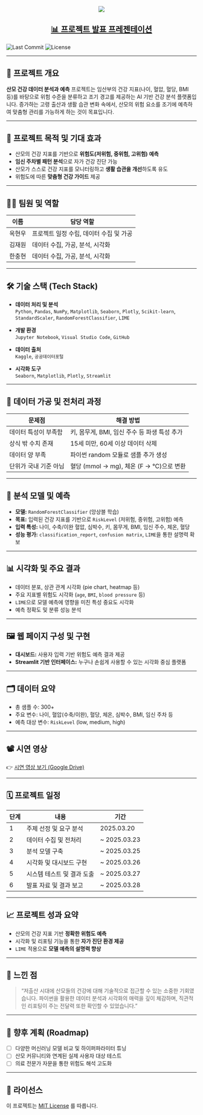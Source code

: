 <p align='center'>
  <img src="https://capsule-render.vercel.app/api?type=waving&color=auto&height=280&section=header&text=산모%20건강%20데이터%20분석과%20예측🩺&fontSize=45&animation=fadeIn&fontAlignY=38&desc=AI%20기반%20산모%20위험도%20예측%20시스템%20구축&descAlignY=70&descAlign=60"/>
</p>

<h2 align="center">
  <a href="https://docs.google.com/presentation/d/1CXdXO51N49Jm3MBly5phEeGhM8nwgiyJ/edit?usp=sharing&ouid=117478836458658184968&rtpof=true&sd=true">📊 프로젝트 발표 프레젠테이션</a>
</h2>

![Last Commit](https://img.shields.io/github/last-commit/your-repo/sanmo-health-ai)
![License](https://img.shields.io/badge/license-MIT-blue)

---

## 📌 프로젝트 개요

**산모 건강 데이터 분석과 예측** 프로젝트는 임산부의 건강 지표(나이, 혈압, 혈당, BMI 등)를 바탕으로 위험 수준을 분류하고 조기 경고를 제공하는 AI 기반 건강 분석 플랫폼입니다. 증가하는 고령 출산과 생활 습관 변화 속에서, 산모의 위험 요소를 조기에 예측하여 맞춤형 관리를 가능하게 하는 것이 목표입니다.

---

## 🎯 프로젝트 목적 및 기대 효과

- 산모의 건강 지표를 기반으로 **위험도(저위험, 중위험, 고위험) 예측**
- **임신 주차별 패턴 분석**으로 자가 건강 진단 가능
- 산모가 스스로 건강 지표를 모니터링하고 **생활 습관을 개선**하도록 유도
- 위험도에 따른 **맞춤형 건강 가이드** 제공

---

## 🧑‍💻 팀원 및 역할

| 이름       | 담당 역할 |
|------------|------------|
| 옥현우     | 프로젝트 일정 수립, 데이터 수집 및 가공 |
| 김재원     | 데이터 수집, 가공, 분석, 시각화 |
| 한충현     | 데이터 수집, 가공, 분석, 시각화 |

---

## 🛠️ 기술 스택 (Tech Stack)

- **데이터 처리 및 분석**  
  `Python`, `Pandas`, `NumPy`, `Matplotlib`, `Seaborn`, `Plotly`, `Scikit-learn`, `StandardScaler`, `RandomForestClassifier`, `LIME`

- **개발 환경**  
  `Jupyter Notebook`, `Visual Studio Code`, `GitHub`

- **데이터 출처**  
  `Kaggle`, `공공데이터포털`

- **시각화 도구**  
  `Seaborn`, `Matplotlib`, `Plotly`, `Streamlit`

---

## 📂 데이터 가공 및 전처리 과정

| 문제점 | 해결 방법 |
|--------|-----------|
| 데이터 특성이 부족함 | 키, 몸무게, BMI, 임신 주수 등 파생 특성 추가 |
| 상식 밖 수치 존재 | 15세 미만, 60세 이상 데이터 삭제 |
| 데이터 양 부족 | 파이썬 random 모듈로 샘플 추가 생성 |
| 단위가 국내 기준 아님 | 혈당 (mmol → mg), 체온 (F → °C)으로 변환 |

---

## 🧠 분석 모델 및 예측

- **모델:** `RandomForestClassifier` (앙상블 학습)
- **목표:** 입력된 건강 지표를 기반으로 `RiskLevel` (저위험, 중위험, 고위험) 예측
- **입력 특성:** 나이, 수축/이완 혈압, 심박수, 키, 몸무게, BMI, 임신 주수, 체온, 혈당
- **성능 평가:** `classification_report`, `confusion matrix`, `LIME`을 통한 설명력 확보

---

## 📊 시각화 및 주요 결과

- 데이터 분포, 상관 관계 시각화 (pie chart, heatmap 등)
- 주요 지표별 위험도 시각화 (`age`, `BMI`, `blood pressure` 등)
- `LIME`으로 모델 예측에 영향을 미친 특성 중요도 시각화
- 예측 정확도 및 분류 성능 분석

---

## 🖼️ 웹 페이지 구성 및 구현

- **대시보드:** 사용자 입력 기반 위험도 예측 결과 제공
- **Streamlit 기반 인터페이스:** 누구나 손쉽게 사용할 수 있는 시각화 중심 플랫폼

---

## 🗂️ 데이터 요약

- 총 샘플 수: 300+
- 주요 변수: 나이, 혈압(수축/이완), 혈당, 체온, 심박수, BMI, 임신 주차 등
- 예측 대상 변수: `RiskLevel` (low, medium, high)

---

## 📽️ 시연 영상

👉 [시연 영상 보기 (Google Drive)](https://example.com/demo-video)

---

## 🗓️ 프로젝트 일정

| 단계 | 내용 | 기간 |
|------|------|------|
| 1 | 주제 선정 및 요구 분석 | 2025.03.20 |
| 2 | 데이터 수집 및 전처리 | ~ 2025.03.23 |
| 3 | 분석 모델 구축 | ~ 2025.03.25 |
| 4 | 시각화 및 대시보드 구현 | ~ 2025.03.26 |
| 5 | 시스템 테스트 및 결과 도출 | ~ 2025.03.27 |
| 6 | 발표 자료 및 결과 보고 | ~ 2025.03.28 |

---

## 📈 프로젝트 성과 요약

- 산모의 건강 지표 기반 **정확한 위험도 예측**
- 시각화 및 리포팅 기능을 통한 **자가 진단 환경 제공**
- `LIME` 적용으로 **모델 예측의 설명력 향상**

---

## 💬 느낀 점

> “저출산 시대에 산모들의 건강에 대해 기술적으로 접근할 수 있는 소중한 기회였습니다. 파이썬을 활용한 데이터 분석과 시각화의 매력을 깊이 체감하며, 직관적인 리포팅이 주는 전달력 또한 확인할 수 있었습니다.”

---

## 🧭 향후 계획 (Roadmap)

- [ ] 다양한 머신러닝 모델 비교 및 하이퍼파라미터 튜닝
- [ ] 산모 커뮤니티와 연계된 실제 사용자 대상 테스트
- [ ] 의료 전문가 자문을 통한 위험도 해석 고도화

---

## 📜 라이선스

이 프로젝트는 [MIT License](./LICENSE) 를 따릅니다.
